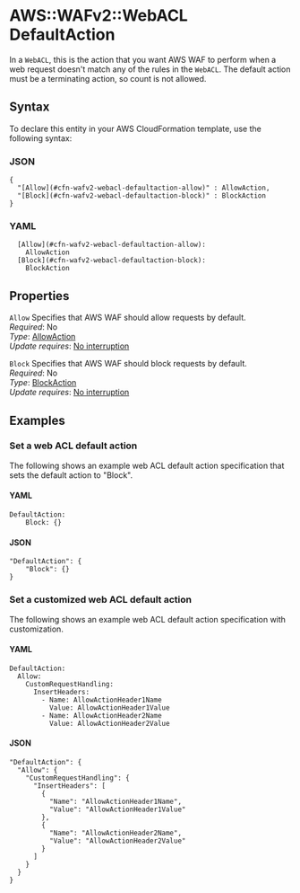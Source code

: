 # AWS::WAFv2::WebACL DefaultAction<a name="aws-properties-wafv2-webacl-defaultaction"></a>

In a `WebACL`, this is the action that you want AWS WAF to perform when a web request doesn't match any of the rules in the `WebACL`\. The default action must be a terminating action, so count is not allowed\.

## Syntax<a name="aws-properties-wafv2-webacl-defaultaction-syntax"></a>

To declare this entity in your AWS CloudFormation template, use the following syntax:

### JSON<a name="aws-properties-wafv2-webacl-defaultaction-syntax.json"></a>

```
{
  "[Allow](#cfn-wafv2-webacl-defaultaction-allow)" : AllowAction,
  "[Block](#cfn-wafv2-webacl-defaultaction-block)" : BlockAction
}
```

### YAML<a name="aws-properties-wafv2-webacl-defaultaction-syntax.yaml"></a>

```
  [Allow](#cfn-wafv2-webacl-defaultaction-allow): 
    AllowAction
  [Block](#cfn-wafv2-webacl-defaultaction-block): 
    BlockAction
```

## Properties<a name="aws-properties-wafv2-webacl-defaultaction-properties"></a>

`Allow`  <a name="cfn-wafv2-webacl-defaultaction-allow"></a>
Specifies that AWS WAF should allow requests by default\.  
*Required*: No  
*Type*: [AllowAction](aws-properties-wafv2-webacl-allowaction.md)  
*Update requires*: [No interruption](https://docs.aws.amazon.com/AWSCloudFormation/latest/UserGuide/using-cfn-updating-stacks-update-behaviors.html#update-no-interrupt)

`Block`  <a name="cfn-wafv2-webacl-defaultaction-block"></a>
Specifies that AWS WAF should block requests by default\.   
*Required*: No  
*Type*: [BlockAction](aws-properties-wafv2-webacl-blockaction.md)  
*Update requires*: [No interruption](https://docs.aws.amazon.com/AWSCloudFormation/latest/UserGuide/using-cfn-updating-stacks-update-behaviors.html#update-no-interrupt)

## Examples<a name="aws-properties-wafv2-webacl-defaultaction--examples"></a>



### Set a web ACL default action<a name="aws-properties-wafv2-webacl-defaultaction--examples--Set_a_web_ACL_default_action"></a>

The following shows an example web ACL default action specification that sets the default action to "Block"\. 

#### YAML<a name="aws-properties-wafv2-webacl-defaultaction--examples--Set_a_web_ACL_default_action--yaml"></a>

```
DefaultAction:
    Block: {}
```

#### JSON<a name="aws-properties-wafv2-webacl-defaultaction--examples--Set_a_web_ACL_default_action--json"></a>

```
"DefaultAction": {
    "Block": {}
}
```

### Set a customized web ACL default action<a name="aws-properties-wafv2-webacl-defaultaction--examples--Set_a_customized_web_ACL_default_action_"></a>

The following shows an example web ACL default action specification with customization\. 

#### YAML<a name="aws-properties-wafv2-webacl-defaultaction--examples--Set_a_customized_web_ACL_default_action_--yaml"></a>

```
DefaultAction:
  Allow:
    CustomRequestHandling:
      InsertHeaders:
        - Name: AllowActionHeader1Name
          Value: AllowActionHeader1Value
        - Name: AllowActionHeader2Name
          Value: AllowActionHeader2Value
```

#### JSON<a name="aws-properties-wafv2-webacl-defaultaction--examples--Set_a_customized_web_ACL_default_action_--json"></a>

```
"DefaultAction": {
  "Allow": {
    "CustomRequestHandling": {
      "InsertHeaders": [
        {
          "Name": "AllowActionHeader1Name",
          "Value": "AllowActionHeader1Value"
        },
        {
          "Name": "AllowActionHeader2Name",
          "Value": "AllowActionHeader2Value"
        }
      ]
    }
  }
}
```